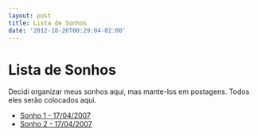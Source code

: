 ```yaml
---
layout: post
title: Lista de Sonhos
date: '2012-10-26T00:29:04-02:00'
---
```


Lista de Sonhos
===============


Decidi organizar meus sonhos aqui, mas mante-los em postagens. Todos eles serão colocados aqui.

* [Sonho 1 - 17/04/2007](/2007/04/17/e-assim-continuando-um-percurso-pela-floresta.html)
* [Sonho 2 - 17/04/2007](/2007/04/17/assim-seguindo-de-%C3%B4nibus-observei-uma-mulher.html)
